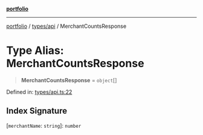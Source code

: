 [**portfolio**](../../../README.md)

***

[portfolio](../../../modules.md) / [types/api](../README.md) / MerchantCountsResponse

# Type Alias: MerchantCountsResponse

> **MerchantCountsResponse** = `object`[]

Defined in: [types/api.ts:22](https://github.com/tnorlund/Portfolio/blob/c9f739bee2d3ebf2a630f67d30d7430c9a6ac877/portfolio/types/api.ts#L22)

## Index Signature

\[`merchantName`: `string`\]: `number`
